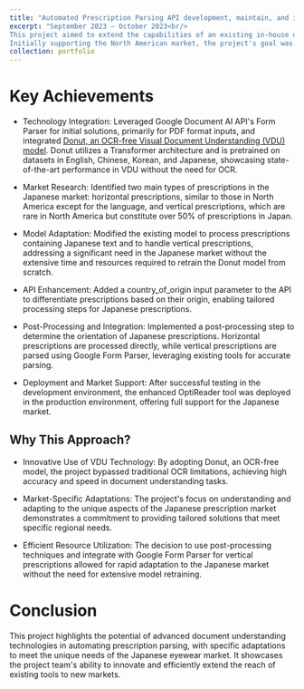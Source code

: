 ```yaml
---
title: "Automated Prescription Parsing API development, maintain, and improvement (for the Japanese Market)"
excerpt: "September 2023 – October 2023<br/>
This project aimed to extend the capabilities of an existing in-house developed tool, OptiReader, designed for the automatic parsing of eyeglass prescriptions. 
Initially supporting the North American market, the project's goal was to adapt the tool for the Japanese market, particularly for VR eyeglasses, by incorporating innovative document understanding technologies and custom solutions to handle unique prescription formats prevalent in Japan. <br/>"
collection: portfolio
---
```


Key Achievements
======

* Technology Integration: Leveraged Google Document AI API's Form Parser for initial solutions, primarily for PDF format inputs, and integrated [Donut, an OCR-free Visual Document Understanding (VDU) model](https://arxiv.org/abs/2111.15664). Donut utilizes a Transformer architecture and is pretrained on datasets in English, Chinese, Korean, and Japanese, showcasing state-of-the-art performance in VDU without the need for OCR.

* Market Research: Identified two main types of prescriptions in the Japanese market: horizontal prescriptions, similar to those in North America except for the language, and vertical prescriptions, which are rare in North America but constitute over 50% of prescriptions in Japan.

* Model Adaptation: Modified the existing model to process prescriptions containing Japanese text and to handle vertical prescriptions, addressing a significant need in the Japanese market without the extensive time and resources required to retrain the Donut model from scratch.

* API Enhancement: Added a country_of_origin input parameter to the API to differentiate prescriptions based on their origin, enabling tailored processing steps for Japanese prescriptions.

* Post-Processing and Integration: Implemented a post-processing step to determine the orientation of Japanese prescriptions. Horizontal prescriptions are processed directly, while vertical prescriptions are parsed using Google Form Parser, leveraging existing tools for accurate parsing.

* Deployment and Market Support: After successful testing in the development environment, the enhanced OptiReader tool was deployed in the production environment, offering full support for the Japanese market.

Why This Approach?
------

* Innovative Use of VDU Technology: By adopting Donut, an OCR-free model, the project bypassed traditional OCR limitations, achieving high accuracy and speed in document understanding tasks.

* Market-Specific Adaptations: The project's focus on understanding and adapting to the unique aspects of the Japanese prescription market demonstrates a commitment to providing tailored solutions that meet specific regional needs.

* Efficient Resource Utilization: The decision to use post-processing techniques and integrate with Google Form Parser for vertical prescriptions allowed for rapid adaptation to the Japanese market without the need for extensive model retraining.

Conclusion
======

This project highlights the potential of advanced document understanding technologies in automating prescription parsing, with specific adaptations to meet the unique needs of the Japanese eyewear market. It showcases the project team's ability to innovate and efficiently extend the reach of existing tools to new markets.
